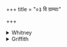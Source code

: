 +++
title = "०३ वि ग्राम्याः"

+++

<details><summary>Whitney</summary>

### Translation
3. The animals (*paśú*) of the village \[have turned\] away from those  
of the forest; the waters have gone (*sṛ*) away from thirst; I away  
from etc. etc.

### Notes
All the mss. leave *āpas* in **b** unaccented, as if vocative; our text  
makes the necessary correction to *ā́pas*, and so does SPP. in his  
*pada*-text, while in *saṁhitā* he strangely (perhaps by an oversight?)  
retains *āpas*. The comm. paraphrases *ví...asaran* with *vigatā  
bhavanti*, not venturing to turn it into a causative as he did *vy  
avṛtan*. The Anukr. takes no notice of the redundant syllable in **a**.
</details>

<details><summary>Griffith</summary>

Tame beasts have parted from wild beasts, water and thirst have gone apart I free, etc.
</details>
